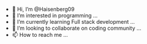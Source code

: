 - 👋 Hi, I’m @Haisenberg09
- 👀 I’m interested in programming ...
- 🌱 I’m currently learning Full stack development ...
- 💞️ I’m looking to collaborate on coding community ...
- 📫 How to reach me ...

<!---
Haisenberg09/Haisenberg09 is a ✨ special ✨ repository because its `README.md` (this file) appears on your GitHub profile.
You can click the Preview link to take a look at your changes.
--->
